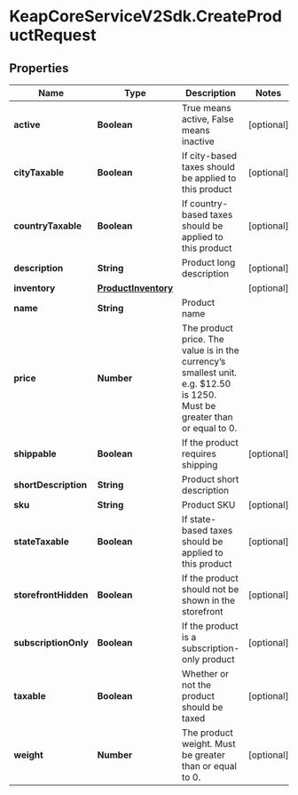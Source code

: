 # KeapCoreServiceV2Sdk.CreateProductRequest

## Properties

Name | Type | Description | Notes
------------ | ------------- | ------------- | -------------
**active** | **Boolean** | True means active, False means inactive | [optional] 
**cityTaxable** | **Boolean** | If city-based taxes should be applied to this product | [optional] 
**countryTaxable** | **Boolean** | If country-based taxes should be applied to this product | [optional] 
**description** | **String** | Product long description | [optional] 
**inventory** | [**ProductInventory**](ProductInventory.md) |  | [optional] 
**name** | **String** | Product name | 
**price** | **Number** | The product price. The value is in the currency’s smallest unit. e.g. $12.50 is 1250. Must be greater than or equal to 0. | 
**shippable** | **Boolean** | If the product requires shipping | [optional] 
**shortDescription** | **String** | Product short description | 
**sku** | **String** | Product SKU | [optional] 
**stateTaxable** | **Boolean** | If state-based taxes should be applied to this product | [optional] 
**storefrontHidden** | **Boolean** | If the product should not be shown in the storefront | [optional] 
**subscriptionOnly** | **Boolean** | If the product is a subscription-only product | [optional] 
**taxable** | **Boolean** | Whether or not the product should be taxed | [optional] 
**weight** | **Number** | The product weight. Must be greater than or equal to 0. | [optional] 


